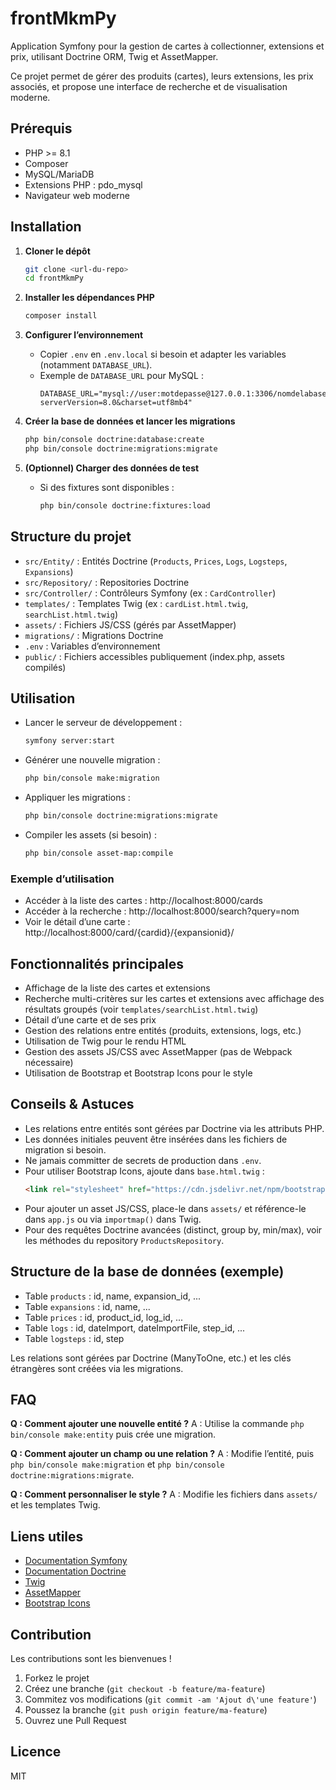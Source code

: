 

# frontMkmPy

Application Symfony pour la gestion de cartes à collectionner, extensions et prix, utilisant Doctrine ORM, Twig et AssetMapper.

Ce projet permet de gérer des produits (cartes), leurs extensions, les prix associés, et propose une interface de recherche et de visualisation moderne.


## Prérequis

- PHP >= 8.1
- Composer
- MySQL/MariaDB
- Extensions PHP : pdo_mysql
- Navigateur web moderne


## Installation

1. **Cloner le dépôt**
   ```bash
   git clone <url-du-repo>
   cd frontMkmPy
   ```

2. **Installer les dépendances PHP**
   ```bash
   composer install
   ```

3. **Configurer l’environnement**
   - Copier `.env` en `.env.local` si besoin et adapter les variables (notamment `DATABASE_URL`).
   - Exemple de `DATABASE_URL` pour MySQL :
     ```
     DATABASE_URL="mysql://user:motdepasse@127.0.0.1:3306/nomdelabase?serverVersion=8.0&charset=utf8mb4"
     ```

4. **Créer la base de données et lancer les migrations**
   ```bash
   php bin/console doctrine:database:create
   php bin/console doctrine:migrations:migrate
   ```

5. **(Optionnel) Charger des données de test**
   - Si des fixtures sont disponibles :
     ```bash
     php bin/console doctrine:fixtures:load
     ```


## Structure du projet

- `src/Entity/` : Entités Doctrine (`Products`, `Prices`, `Logs`, `Logsteps`, `Expansions`)
- `src/Repository/` : Repositories Doctrine
- `src/Controller/` : Contrôleurs Symfony (ex : `CardController`)
- `templates/` : Templates Twig (ex : `cardList.html.twig`, `searchList.html.twig`)
- `assets/` : Fichiers JS/CSS (gérés par AssetMapper)
- `migrations/` : Migrations Doctrine
- `.env` : Variables d’environnement
- `public/` : Fichiers accessibles publiquement (index.php, assets compilés)


## Utilisation

- Lancer le serveur de développement :
  ```bash
  symfony server:start
  ```
- Générer une nouvelle migration :
  ```bash
  php bin/console make:migration
  ```
- Appliquer les migrations :
  ```bash
  php bin/console doctrine:migrations:migrate
  ```
- Compiler les assets (si besoin) :
  ```bash
  php bin/console asset-map:compile
  ```

### Exemple d’utilisation

- Accéder à la liste des cartes : http://localhost:8000/cards
- Accéder à la recherche : http://localhost:8000/search?query=nom
- Voir le détail d’une carte : http://localhost:8000/card/{cardid}/{expansionid}/



## Fonctionnalités principales

- Affichage de la liste des cartes et extensions
- Recherche multi-critères sur les cartes et extensions avec affichage des résultats groupés (voir `templates/searchList.html.twig`)
- Détail d’une carte et de ses prix
- Gestion des relations entre entités (produits, extensions, logs, etc.)
- Utilisation de Twig pour le rendu HTML
- Gestion des assets JS/CSS avec AssetMapper (pas de Webpack nécessaire)
- Utilisation de Bootstrap et Bootstrap Icons pour le style


## Conseils & Astuces

- Les relations entre entités sont gérées par Doctrine via les attributs PHP.
- Les données initiales peuvent être insérées dans les fichiers de migration si besoin.
- Ne jamais committer de secrets de production dans `.env`.
- Pour utiliser Bootstrap Icons, ajoute dans `base.html.twig` :
  ```html
  <link rel="stylesheet" href="https://cdn.jsdelivr.net/npm/bootstrap-icons@1.11.3/font/bootstrap-icons.css">
  ```
- Pour ajouter un asset JS/CSS, place-le dans `assets/` et référence-le dans `app.js` ou via `importmap()` dans Twig.
- Pour des requêtes Doctrine avancées (distinct, group by, min/max), voir les méthodes du repository `ProductsRepository`.


## Structure de la base de données (exemple)

- Table `products` : id, name, expansion_id, ...
- Table `expansions` : id, name, ...
- Table `prices` : id, product_id, log_id, ...
- Table `logs` : id, dateImport, dateImportFile, step_id, ...
- Table `logsteps` : id, step

Les relations sont gérées par Doctrine (ManyToOne, etc.) et les clés étrangères sont créées via les migrations.

## FAQ

**Q : Comment ajouter une nouvelle entité ?**
A : Utilise la commande `php bin/console make:entity` puis crée une migration.

**Q : Comment ajouter un champ ou une relation ?**
A : Modifie l’entité, puis `php bin/console make:migration` et `php bin/console doctrine:migrations:migrate`.

**Q : Comment personnaliser le style ?**
A : Modifie les fichiers dans `assets/` et les templates Twig.

## Liens utiles

- [Documentation Symfony](https://symfony.com/doc/current/index.html)
- [Documentation Doctrine](https://www.doctrine-project.org/projects/doctrine-orm/en/current/index.html)
- [Twig](https://twig.symfony.com/doc/3.x/)
- [AssetMapper](https://symfony.com/doc/current/frontend/asset_mapper.html)
- [Bootstrap Icons](https://icons.getbootstrap.com/)

## Contribution

Les contributions sont les bienvenues !
1. Forkez le projet
2. Créez une branche (`git checkout -b feature/ma-feature`)
3. Commitez vos modifications (`git commit -am 'Ajout d\'une feature'`)
4. Poussez la branche (`git push origin feature/ma-feature`)
5. Ouvrez une Pull Request

## Licence

MIT

